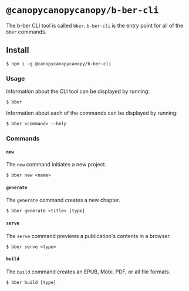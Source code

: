 # `@canopycanopycanopy/b-ber-cli`

The b-ber CLI tool is called `bber`. `b-ber-cli` is the entry point for all of the `bber` commands.

## Install

```
$ npm i -g @canopycanopycanopy/b-ber-cli
```

### Usage

Information about the CLI tool can be displayed by running:

```
$ bber
```

Information about each of the commands can be displayed by running:

```
$ bber <command> --help
```

### Commands

#### `new`

The `new` command initiates a new project.

```
$ bber new <name>
```

#### `generate`

The `generate` command creates a new chapter.

```
$ bber generate <title> [type]
```

#### `serve`

The `serve` command previews a publication's contents in a browser.

```
$ bber serve <type>
```

#### `build`

The `build` command creates an EPUB, Mobi, PDF, or all file formats.

```
$ bber build [type]
```
